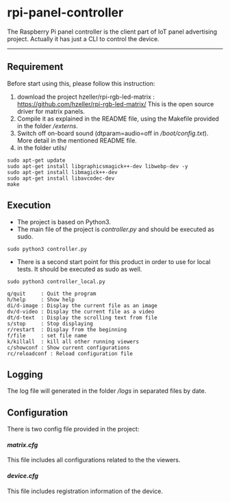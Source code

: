 # rpi-panel-controller
The Raspberry Pi panel controller is the client part of IoT panel advertising project.
Actually it has just a CLI to control the device.

-------------------

## Requirement
Before start using this, please follow this instruction:
1. download the project hzeller/rpi-rgb-led-matrix :
https://github.com/hzeller/rpi-rgb-led-matrix/
This is the open source driver for matrix panels.
2. Compile it as explained in the README file, using the Makefile provided in the folder */externs*.
3. Switch off on-board sound (dtparam=audio=off in */boot/config.txt*). More detail in the mentioned README file.
4. in the folder utils/
```
sudo apt-get update
sudo apt-get install libgraphicsmagick++-dev libwebp-dev -y
sudo apt-get install libmagick++-dev
sudo apt-get install libavcodec-dev
make 
```

## Execution
- The project is based on Python3.
- The main file of the project is *controller.py* and should be executed as sudo.
```
sudo python3 controller.py
```


- There is a second start point for this product in order to use for local tests. It should be executed as sudo as well.
```
sudo python3 controller_local.py
```
```
q/quit     : Quit the program
h/help     : Show help
di/d-image : Display the current file as an image
dv/d-video : Display the current file as a video
dt/d-text  : Display the scrolling text from file
s/stop     : Stop displaying
r/restart  : Display from the beginning
f/file     : set file name
k/killall  : kill all other running viewers
c/showconf : Show current configurations
rc/reloadconf : Reload configuration file
```

## Logging
The log file will generated in the folder */logs* in separated files by date.

## Configuration
There is two config file provided in the project:
#### *matrix.cfg*
  This file includes all configurations related to the the viewers.
#### *device.cfg*
  This file includes registration information of the device.

